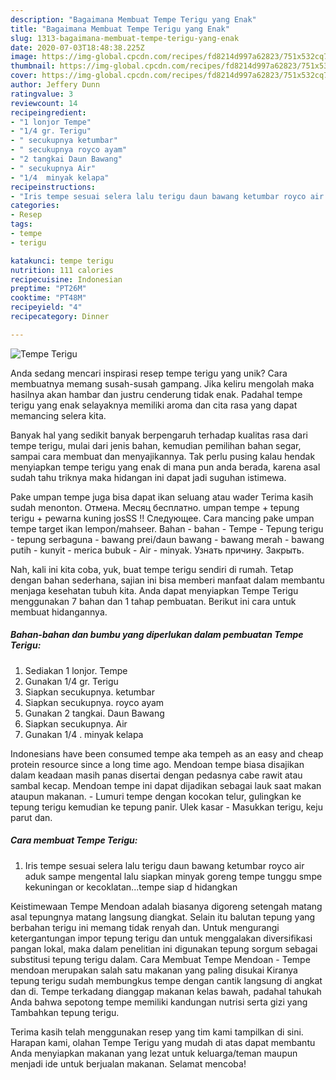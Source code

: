 ```yaml
---
description: "Bagaimana Membuat Tempe Terigu yang Enak"
title: "Bagaimana Membuat Tempe Terigu yang Enak"
slug: 1313-bagaimana-membuat-tempe-terigu-yang-enak
date: 2020-07-03T18:48:38.225Z
image: https://img-global.cpcdn.com/recipes/fd8214d997a62823/751x532cq70/tempe-terigu-foto-resep-utama.jpg
thumbnail: https://img-global.cpcdn.com/recipes/fd8214d997a62823/751x532cq70/tempe-terigu-foto-resep-utama.jpg
cover: https://img-global.cpcdn.com/recipes/fd8214d997a62823/751x532cq70/tempe-terigu-foto-resep-utama.jpg
author: Jeffery Dunn
ratingvalue: 3
reviewcount: 14
recipeingredient:
- "1 lonjor Tempe"
- "1/4 gr. Terigu"
- " secukupnya ketumbar"
- " secukupnya royco ayam"
- "2 tangkai Daun Bawang"
- " secukupnya Air"
- "1/4  minyak kelapa"
recipeinstructions:
- "Iris tempe sesuai selera lalu terigu daun bawang ketumbar royco air aduk sampe mengental lalu siapkan minyak goreng tempe tunggu smpe kekuningan or kecoklatan...tempe siap d hidangkan"
categories:
- Resep
tags:
- tempe
- terigu

katakunci: tempe terigu 
nutrition: 111 calories
recipecuisine: Indonesian
preptime: "PT26M"
cooktime: "PT48M"
recipeyield: "4"
recipecategory: Dinner

---
```



![Tempe Terigu](https://img-global.cpcdn.com/recipes/fd8214d997a62823/751x532cq70/tempe-terigu-foto-resep-utama.jpg)

Anda sedang mencari inspirasi resep tempe terigu yang unik? Cara membuatnya memang susah-susah gampang. Jika keliru mengolah maka hasilnya akan hambar dan justru cenderung tidak enak. Padahal tempe terigu yang enak selayaknya memiliki aroma dan cita rasa yang dapat memancing selera kita.

Banyak hal yang sedikit banyak berpengaruh terhadap kualitas rasa dari tempe terigu, mulai dari jenis bahan, kemudian pemilihan bahan segar, sampai cara membuat dan menyajikannya. Tak perlu pusing kalau hendak menyiapkan tempe terigu yang enak di mana pun anda berada, karena asal sudah tahu triknya maka hidangan ini dapat jadi suguhan istimewa.

Pake umpan tempe juga bisa dapat ikan seluang atau wader Terima kasih sudah menonton. Отмена. Месяц бесплатно. umpan tempe + tepung terigu + pewarna kuning josSS !! Следующее. Cara mancing pake umpan tempe target ikan lempon/mahseer. Bahan - bahan - Tempe - Tepung terigu - tepung serbaguna - bawang prei/daun bawang - bawang merah - bawang putih - kunyit - merica bubuk - Air - minyak. Узнать причину. Закрыть.


Nah, kali ini kita coba, yuk, buat tempe terigu sendiri di rumah. Tetap dengan bahan sederhana, sajian ini bisa memberi manfaat dalam membantu menjaga kesehatan tubuh kita. Anda dapat menyiapkan Tempe Terigu menggunakan 7 bahan dan 1 tahap pembuatan. Berikut ini cara untuk membuat hidangannya.

<!--inarticleads1-->

##### Bahan-bahan dan bumbu yang diperlukan dalam pembuatan Tempe Terigu:

1. Sediakan 1 lonjor. Tempe
1. Gunakan 1/4 gr. Terigu
1. Siapkan  secukupnya. ketumbar
1. Siapkan  secukupnya. royco ayam
1. Gunakan 2 tangkai. Daun Bawang
1. Siapkan  secukupnya. Air
1. Gunakan 1/4 . minyak kelapa


Indonesians have been consumed tempe aka tempeh as an easy and cheap protein resource since a long time ago. Mendoan tempe biasa disajikan dalam keadaan masih panas disertai dengan pedasnya cabe rawit atau sambal kecap. Mendoan tempe ini dapat dijadikan sebagai lauk saat makan ataupun makanan. - Lumuri tempe dengan kocokan telur, gulingkan ke tepung terigu kemudian ke tepung panir. Ulek kasar - Masukkan terigu, keju parut dan. 

<!--inarticleads2-->

##### Cara membuat Tempe Terigu:

1. Iris tempe sesuai selera lalu terigu daun bawang ketumbar royco air aduk sampe mengental lalu siapkan minyak goreng tempe tunggu smpe kekuningan or kecoklatan...tempe siap d hidangkan


Keistimewaan Tempe Mendoan adalah biasanya digoreng setengah matang asal tepungnya matang langsung diangkat. Selain itu balutan tepung yang berbahan terigu ini memang tidak renyah dan. Untuk mengurangi ketergantungan impor tepung terigu dan untuk menggalakan diversifikasi pangan lokal, maka dalam penelitian ini digunakan tepung sorgum sebagai substitusi tepung terigu dalam. Cara Membuat Tempe Mendoan - Tempe mendoan merupakan salah satu makanan yang paling disukai Kiranya tepung terigu sudah membungkus tempe dengan cantik langsung di angkat dan di. Tempe terkadang dianggap makanan kelas bawah, padahal tahukah Anda bahwa sepotong tempe memiliki kandungan nutrisi serta gizi yang Tambahkan tepung terigu. 

Terima kasih telah menggunakan resep yang tim kami tampilkan di sini. Harapan kami, olahan Tempe Terigu yang mudah di atas dapat membantu Anda menyiapkan makanan yang lezat untuk keluarga/teman maupun menjadi ide untuk berjualan makanan. Selamat mencoba!
